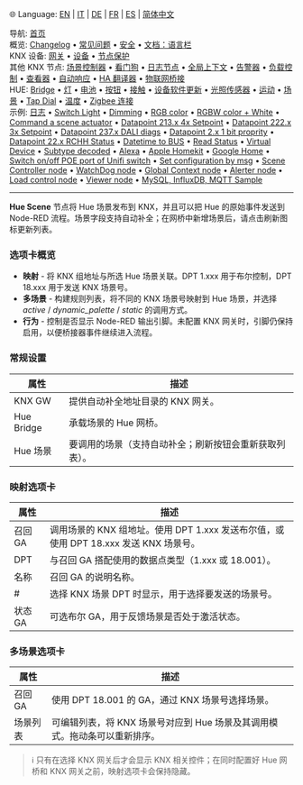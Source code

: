 🌐 Language: [EN](https://supergiovane.github.io/node-red-contrib-knx-ultimate/wiki/HUE%20Scene) | [IT](https://supergiovane.github.io/node-red-contrib-knx-ultimate/wiki/it-HUE%20Scene) | [DE](https://supergiovane.github.io/node-red-contrib-knx-ultimate/wiki/de-HUE%20Scene) | [FR](https://supergiovane.github.io/node-red-contrib-knx-ultimate/wiki/fr-HUE%20Scene) | [ES](https://supergiovane.github.io/node-red-contrib-knx-ultimate/wiki/es-HUE%20Scene) | [简体中文](https://supergiovane.github.io/node-red-contrib-knx-ultimate/wiki/zh-CN-HUE%20Scene)
<!-- NAV START -->
导航: [首页](https://supergiovane.github.io/node-red-contrib-knx-ultimate/wiki/zh-CN-Home)  
概览: [Changelog](https://github.com/Supergiovane/node-red-contrib-knx-ultimate/blob/master/CHANGELOG.md) • [常见问题](https://supergiovane.github.io/node-red-contrib-knx-ultimate/wiki/zh-CN-FAQ-Troubleshoot) • [安全](https://supergiovane.github.io/node-red-contrib-knx-ultimate/wiki/zh-CN-SECURITY) • [文档：语言栏](https://supergiovane.github.io/node-red-contrib-knx-ultimate/wiki/zh-CN-Docs-Language-Bar)  
KNX 设备: [网关](https://supergiovane.github.io/node-red-contrib-knx-ultimate/wiki/zh-CN-Gateway-configuration) • [设备](https://supergiovane.github.io/node-red-contrib-knx-ultimate/wiki/zh-CN-Device) • [节点保护](https://supergiovane.github.io/node-red-contrib-knx-ultimate/wiki/zh-CN-Protections)  
其他 KNX 节点: [场景控制器](https://supergiovane.github.io/node-red-contrib-knx-ultimate/wiki/zh-CN-SceneController-Configuration) • [看门狗](https://supergiovane.github.io/node-red-contrib-knx-ultimate/wiki/zh-CN-WatchDog-Configuration) • [日志节点](https://supergiovane.github.io/node-red-contrib-knx-ultimate/wiki/zh-CN-Logger-Configuration) • [全局上下文](https://supergiovane.github.io/node-red-contrib-knx-ultimate/wiki/zh-CN-GlobalVariable) • [告警器](https://supergiovane.github.io/node-red-contrib-knx-ultimate/wiki/zh-CN-Alerter-Configuration) • [负载控制](https://supergiovane.github.io/node-red-contrib-knx-ultimate/wiki/zh-CN-LoadControl-Configuration) • [查看器](https://supergiovane.github.io/node-red-contrib-knx-ultimate/wiki/zh-CN-knxUltimateViewer) • [自动响应](https://supergiovane.github.io/node-red-contrib-knx-ultimate/wiki/zh-CN-KNXAutoResponder) • [HA 翻译器](https://supergiovane.github.io/node-red-contrib-knx-ultimate/wiki/zh-CN-HATranslator) • [物联网桥接](https://supergiovane.github.io/node-red-contrib-knx-ultimate/wiki/zh-CN-IoT-Bridge-Configuration)  
HUE: [Bridge](https://supergiovane.github.io/node-red-contrib-knx-ultimate/wiki/zh-CN-HUE%20Bridge%20configuration) • [灯](https://supergiovane.github.io/node-red-contrib-knx-ultimate/wiki/zh-CN-HUE%20Light) • [电池](https://supergiovane.github.io/node-red-contrib-knx-ultimate/wiki/zh-CN-HUE%20Battery) • [按钮](https://supergiovane.github.io/node-red-contrib-knx-ultimate/wiki/zh-CN-HUE%20Button) • [接触](https://supergiovane.github.io/node-red-contrib-knx-ultimate/wiki/zh-CN-HUE%20Contact%20sensor) • [设备软件更新](https://supergiovane.github.io/node-red-contrib-knx-ultimate/wiki/zh-CN-HUE%20Device%20software%20update) • [光照传感器](https://supergiovane.github.io/node-red-contrib-knx-ultimate/wiki/zh-CN-HUE%20Light%20sensor) • [运动](https://supergiovane.github.io/node-red-contrib-knx-ultimate/wiki/zh-CN-HUE%20Motion) • [场景](https://supergiovane.github.io/node-red-contrib-knx-ultimate/wiki/zh-CN-HUE%20Scene) • [Tap Dial](https://supergiovane.github.io/node-red-contrib-knx-ultimate/wiki/zh-CN-HUE%20Tapdial) • [温度](https://supergiovane.github.io/node-red-contrib-knx-ultimate/wiki/zh-CN-HUE%20Temperature%20sensor) • [Zigbee 连接](https://supergiovane.github.io/node-red-contrib-knx-ultimate/wiki/zh-CN-HUE%20Zigbee%20connectivity)  
示例: [日志](https://supergiovane.github.io/node-red-contrib-knx-ultimate/wiki/zh-CN-Logger-Sample) • [Switch Light](https://supergiovane.github.io/node-red-contrib-knx-ultimate/wiki/-Sample---Switch-light) • [Dimming](https://supergiovane.github.io/node-red-contrib-knx-ultimate/wiki/-Sample---Dimming) • [RGB color](https://supergiovane.github.io/node-red-contrib-knx-ultimate/wiki/-Sample---RGB-Color) • [RGBW color + White](https://supergiovane.github.io/node-red-contrib-knx-ultimate/wiki/-Sample---RGBW-Color-plus-White) • [Command a scene actuator](https://supergiovane.github.io/node-red-contrib-knx-ultimate/wiki/-Sample---Control-a-scene-actuator) • [Datapoint 213.x 4x Setpoint](https://supergiovane.github.io/node-red-contrib-knx-ultimate/wiki/-Sample---DPT213) • [Datapoint 222.x 3x Setpoint](https://supergiovane.github.io/node-red-contrib-knx-ultimate/wiki/-Sample---DPT222) • [Datapoint 237.x DALI diags](https://supergiovane.github.io/node-red-contrib-knx-ultimate/wiki/-Sample---DPT237) • [Datapoint 2.x 1 bit proprity](https://supergiovane.github.io/node-red-contrib-knx-ultimate/wiki/-Sample---DPT2) • [Datapoint 22.x RCHH Status](https://supergiovane.github.io/node-red-contrib-knx-ultimate/wiki/-Sample---DPT22) • [Datetime to BUS](https://supergiovane.github.io/node-red-contrib-knx-ultimate/wiki/-Sample---DateTime-to-BUS) • [Read Status](https://supergiovane.github.io/node-red-contrib-knx-ultimate/wiki/-Sample---Read-value-from-Device) • [Virtual Device](https://supergiovane.github.io/node-red-contrib-knx-ultimate/wiki/-Sample---Virtual-Device) • [Subtype decoded](https://supergiovane.github.io/node-red-contrib-knx-ultimate/wiki/-Sample---Subtype) • [Alexa](https://supergiovane.github.io/node-red-contrib-knx-ultimate/wiki/-Sample---Alexa) • [Apple Homekit](https://supergiovane.github.io/node-red-contrib-knx-ultimate/wiki/-Sample---Apple-Homekit) • [Google Home](https://supergiovane.github.io/node-red-contrib-knx-ultimate/wiki/-Sample---Google-Assistant) • [Switch on/off POE port of Unifi switch](https://supergiovane.github.io/node-red-contrib-knx-ultimate/wiki/-Sample---UnifiPOE) • [Set configuration by msg](https://supergiovane.github.io/node-red-contrib-knx-ultimate/wiki/-Sample-setConfig) • [Scene Controller node](https://supergiovane.github.io/node-red-contrib-knx-ultimate/wiki/Sample-Scene-Node) • [WatchDog node](https://supergiovane.github.io/node-red-contrib-knx-ultimate/wiki/-Sample---WatchDog) • [Global Context node](https://supergiovane.github.io/node-red-contrib-knx-ultimate/wiki/SampleGlobalContextNode) • [Alerter node](https://supergiovane.github.io/node-red-contrib-knx-ultimate/wiki/SampleAlerter) • [Load control node](https://supergiovane.github.io/node-red-contrib-knx-ultimate/wiki/SampleLoadControl) • [Viewer node](https://supergiovane.github.io/node-red-contrib-knx-ultimate/wiki/knxUltimateViewer) • [MySQL, InfluxDB, MQTT Sample](https://supergiovane.github.io/node-red-contrib-knx-ultimate/wiki/Sample-KNX2MQTT-KNX2MySQL-KNX2InfluxDB)
<!-- NAV END -->
---

**Hue Scene** 节点将 Hue 场景发布到 KNX，并且可以把 Hue 的原始事件发送到 Node-RED 流程。场景字段支持自动补全；在网桥中新增场景后，请点击刷新图标更新列表。

### 选项卡概览

- **映射** - 将 KNX 组地址与所选 Hue 场景关联。DPT 1.xxx 用于布尔控制，DPT 18.xxx 用于发送 KNX 场景号。
- **多场景** - 构建规则列表，将不同的 KNX 场景号映射到 Hue 场景，并选择 _active_ / _dynamic\_palette_ / _static_ 的调用方式。
- **行为** - 控制是否显示 Node-RED 输出引脚。未配置 KNX 网关时，引脚仍保持启用，以便桥接器事件继续进入流程。

### 常规设置

| 属性 | 描述 |
|--|--|
| KNX GW | 提供自动补全地址目录的 KNX 网关。|
| Hue Bridge | 承载场景的 Hue 网桥。|
| Hue 场景 | 要调用的场景（支持自动补全；刷新按钮会重新获取列表）。|

### 映射选项卡

| 属性 | 描述 |
|--|--|
| 召回 GA | 调用场景的 KNX 组地址。使用 DPT 1.xxx 发送布尔值，或使用 DPT 18.xxx 发送 KNX 场景号。|
| DPT | 与召回 GA 搭配使用的数据点类型（1.xxx 或 18.001）。|
| 名称 | 召回 GA 的说明名称。|
| # | 选择 KNX 场景 DPT 时显示，用于选择要发送的场景号。|
| 状态 GA | 可选布尔 GA，用于反馈场景是否处于激活状态。|

### 多场景选项卡

| 属性 | 描述 |
|--|--|
| 召回 GA | 使用 DPT 18.001 的 GA，通过 KNX 场景号选择场景。|
| 场景列表 | 可编辑列表，将 KNX 场景号对应到 Hue 场景及其调用模式。拖动条可以重新排序。|

> ℹ️ 只有在选择 KNX 网关后才会显示 KNX 相关控件；在同时配置好 Hue 网桥和 KNX 网关之前，映射选项卡会保持隐藏。